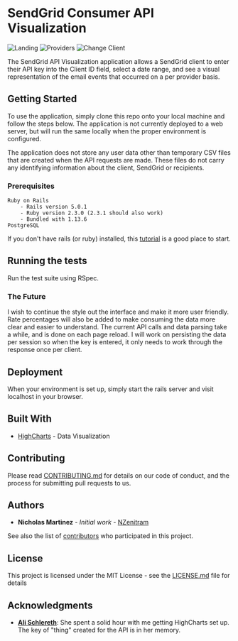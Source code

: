 # SendGrid Consumer API Visualization

![Landing](https://s3-us-west-1.amazonaws.com/sg-stats-assets/SimplyMailStatisticsSignUp.png)
![Providers](https://s3-us-west-1.amazonaws.com/sg-stats-assets/SimplyMailStatisticsProviders.png)
![Change Client](https://s3-us-west-1.amazonaws.com/github-readme-iamges/SG+Landing+Cal.png)



The SendGrid API Visualization application allows a SendGrid client to enter their API key into the Client ID field, select a date range, and see a visual representation of the email events that occurred on a per provider basis.

## Getting Started

To use the application, simply clone this repo onto your local machine and follow the steps below. The application is not currently deployed to a web server, but will run the same locally when the proper environment is configured.

The application does not store any user data other than temporary CSV files that are created when the API requests are made. These files do not carry any identifying information about the client, SendGrid or recipients.

### Prerequisites

```
Ruby on Rails
	- Rails version 5.0.1
	- Ruby version 2.3.0 (2.3.1 should also work)
	- Bundled with 1.13.6
PostgreSQL
```

If you don't have rails (or ruby) installed, this [tutorial](http://docs.railsbridge.org/intro-to-rails/) is a good place to start.

## Running the tests

Run the test suite using RSpec. 

### The Future

I wish to continue the style out the interface and make it more user friendly. Rate percentages will also be added to make consuming the data more clear and easier to understand. The current API calls and data parsing take a while, and is done on each page reload. I will work on persisting the data per session so when the key is entered, it only needs to work through the response once per client. 

## Deployment

When your environment is set up, simply start the rails server and visit localhost in your browser.

## Built With

* [HighCharts](http://www.highcharts.com/) - Data Visualization

## Contributing

Please read [CONTRIBUTING.md](https://gist.github.com/PurpleBooth/b24679402957c63ec426) for details on our code of conduct, and the process for submitting pull requests to us.

## Authors

* **Nicholas Martinez** - *Initial work* - [NZenitram](https://github.com/NZenitram)

See also the list of [contributors](https://github.com/your/project/contributors) who participated in this project.

## License

This project is licensed under the MIT License - see the [LICENSE.md](LICENSE.md) file for details

## Acknowledgments

* [**Ali Schlereth**](https://github.com/AliSchlereth):
   She spent a solid hour with me getting HighCharts set up. The key of "thing" created for the API is in her memory.
